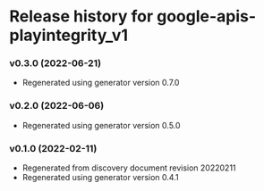 # Release history for google-apis-playintegrity_v1

### v0.3.0 (2022-06-21)

* Regenerated using generator version 0.7.0

### v0.2.0 (2022-06-06)

* Regenerated using generator version 0.5.0

### v0.1.0 (2022-02-11)

* Regenerated from discovery document revision 20220211
* Regenerated using generator version 0.4.1

